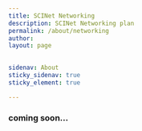 ```yaml
---
title: SCINet Networking
description: SCINet Networking plan
permalink: /about/networking
author:
layout: page

 
sidenav: About
sticky_sidenav: true
sticky_element: true

---
```


### coming soon...

<!--
## Getting started material for authors.
(please remove after writing the article)

* For examples of formatting in markdown see [this page](/theme/)
* To add photos
  1. place them in the `/assets/img/` directory
  2. place them on the page using this tag:

  ```markdown
  ![](/assets/img/example_pic.jpg)
  ```

## Page specific instructions

This should cover the  design of the networks

what has been done

what is planned

relationship to I2
-->
